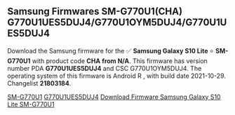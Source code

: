 <h2>Samsung Firmwares SM-G770U1(CHA) G770U1UES5DUJ4/G770U1OYM5DUJ4/G770U1UES5DUJ4</h2>
Download the Samsung firmware for the ✅ <strong>Samsung Galaxy S10 Lite </strong> ⭐ <strong>SM-G770U1</strong> with product code <strong>CHA</strong> <strong> from N/A</strong>. This firmware has version number PDA <strong>G770U1UES5DUJ4</strong> and CSC G770U1OYM5DUJ4. The operating system of this firmware is Android R , with build date 2021-10-29. Changelist <strong>21803184</strong>.


[SM-G770U1](https://samfirm.shop/samsung/model/SM-G770U1)
[G770U1UES5DUJ4](https://samfirm.shop/samsung/pda/G770U1UES5DUJ4)
[Download Firmware Samsung Galaxy S10 Lite SM-G770U1](https://samfirm.shop/samsung/firmware/469553)
